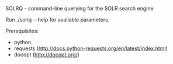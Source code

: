 SOLRQ - command-line querying for the SOLR search engine

Run ./solrq --help for available parameters.

Prerequisites:
- python
- requests (http://docs.python-requests.org/en/latest/index.html)
- docopt (http://docopt.org/)
